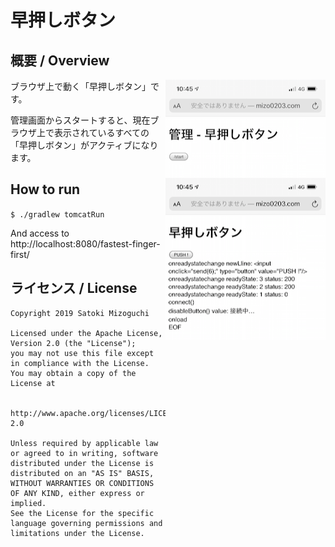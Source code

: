 # 早押しボタン

## 概要 / Overview

<img align="right" src="images/IMG_0018.png" />
<img align="right" src="images/IMG_0017.png" />

ブラウザ上で動く「早押しボタン」です。

管理画面からスタートすると、現在ブラウザ上で表示されているすべての「早押しボタン」がアクティブになります。

## How to run

`$ ./gradlew tomcatRun`

And access to http://localhost:8080/fastest-finger-first/

## ライセンス / License

    Copyright 2019 Satoki Mizoguchi

    Licensed under the Apache License, Version 2.0 (the "License");
    you may not use this file except in compliance with the License.
    You may obtain a copy of the License at

        http://www.apache.org/licenses/LICENSE-2.0

    Unless required by applicable law or agreed to in writing, software
    distributed under the License is distributed on an "AS IS" BASIS,
    WITHOUT WARRANTIES OR CONDITIONS OF ANY KIND, either express or implied.
    See the License for the specific language governing permissions and
    limitations under the License.
